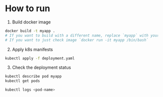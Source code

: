 # How to run

1. Build docker image

```bash
docker build -t myapp .
# If you want to build with a different name, replace `myapp` with your desired name
# If you want to just check image `docker run -it myapp /bin/bash`
```

2. Apply k8s manifests

```bash
kubectl apply -f deployment.yaml
```

3. Check the deployment status

```bash
kubectl describe pod myapp
kubectl get pods

kubectl logs <pod-name>
```


